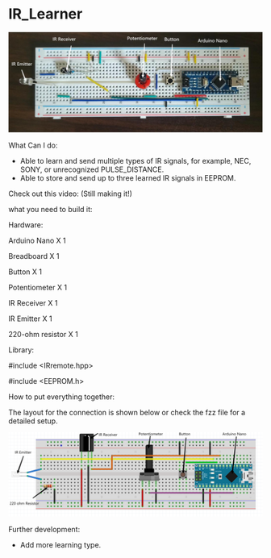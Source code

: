 # IR_Learner

![alt text](https://github.com/jiayao09/IR_Learner/blob/a742e04683f8c1fc1be3c7f63574f3ec148cf390/Media/IR_learner.png)

What Can I do:
  - Able to learn and send multiple types of IR signals, for example, NEC, SONY, or unrecognized PULSE_DISTANCE.
  - Able to store and send up to three learned IR signals in EEPROM.

Check out this video: (Still making it!)




what you need to build it:

Hardware:

  Arduino Nano X 1
  
  Breadboard X 1
  
  Button X 1
  
  Potentiometer X 1
  
  IR Receiver X 1
  
  IR Emitter X 1
  
  220-ohm resistor X 1
 
Library:

  #include <IRremote.hpp>
  
  #include <EEPROM.h>
  


How to put everything together:


  The layout for the connection is shown below or check the fzz file for a detailed setup.
  
![alt text](https://github.com/jiayao09/IR_Learner/blob/a742e04683f8c1fc1be3c7f63574f3ec148cf390/Media/fzz%20layout.png)




Further development:

  - Add more learning type.
